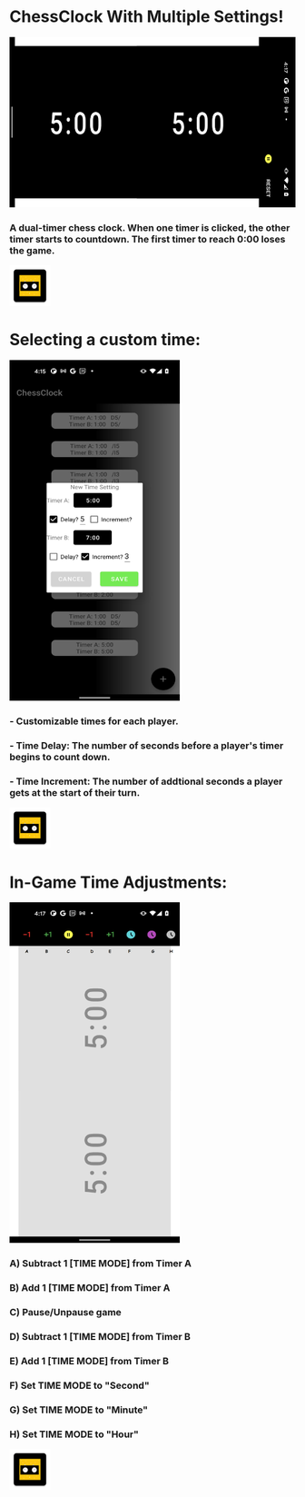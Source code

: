 # ChessClock With Multiple Settings! 

<img src="https://github.com/samyups1111/ChessClock/blob/AddPictures/app/src/main/res/mipmap-hdpi/main_pic.png" height="300" width="600"/>

### A dual-timer chess clock. When one timer is clicked, the other timer starts to countdown. The first timer to reach 0:00 loses the game.
![screenshot](https://github.com/samyups1111/ChessClock/blob/master/app/src/main/res/mipmap-hdpi/ic_launcher_clock2.png)
# Selecting a custom time:

<img src="https://github.com/samyups1111/ChessClock/blob/AddPictures/app/src/main/res/mipmap-hdpi/save_time.png" height="600" width="300"/>

### - Customizable times for each player.
### - Time Delay: The number of seconds before a player's timer begins to count down. 
### - Time Increment: The number of addtional seconds a player gets at the start of their turn. 
![screenshot](https://github.com/samyups1111/ChessClock/blob/master/app/src/main/res/mipmap-hdpi/ic_launcher_clock2.png) 
# In-Game Time Adjustments:

<img src="https://github.com/samyups1111/ChessClock/blob/AddPictures/app/src/main/res/mipmap-hdpi/game_pause.png" height="600" width="300"/>

### A) Subtract 1 \[TIME MODE] from Timer A
### B) Add 1 \[TIME MODE] from Timer A
### C) Pause/Unpause game
### D) Subtract 1 \[TIME MODE] from Timer B
### E) Add 1 \[TIME MODE] from Timer B
### F) Set TIME MODE to "Second"
### G) Set TIME MODE to "Minute"
### H) Set TIME MODE to "Hour"

![screenshot](https://github.com/samyups1111/ChessClock/blob/master/app/src/main/res/mipmap-hdpi/ic_launcher_clock2.png)

